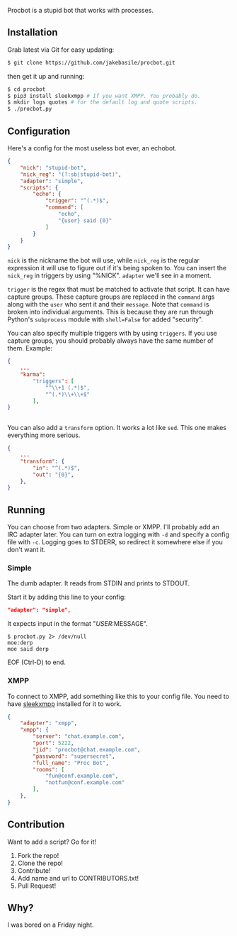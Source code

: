 Procbot is a stupid bot that works with processes.

## Installation

Grab latest via Git for easy updating:

```bash
$ git clone https://github.com/jakebasile/procbot.git
```

then get it up and running:

```bash
$ cd procbot
$ pip3 install sleekxmpp # If you want XMPP. You probably do.
$ mkdir logs quotes # for the default log and quote scripts.
$ ./procbot.py
```

## Configuration

Here's a config for the most useless bot ever, an echobot.

```json
{
    "nick": "stupid-bot",
    "nick_reg": "(?:sb|stupid-bot)",
    "adapter": "simple",
    "scripts": {
        "echo": {
            "trigger": "^(.*)$",
            "command": [
                "echo",
                "{user} said {0}"
            ]
        }
    }
}
```

`nick` is the nickname the bot will use, while `nick_reg` is the regular expression it will use to figure out if it's being spoken to. You can insert the `nick_reg` in triggers by using "%NICK". `adapter` we'll see in a moment.

`trigger` is the regex that must be matched to activate that script. It can have capture groups. These capture groups are replaced in the `command` args along with the `user` who sent it and their `message`. Note that `command` is broken into individual arguments. This is because they are run through Python's `subprocess` module with `shell=False` for added "security".

You can also specify multiple triggers with by using `triggers`. If you use capture groups, you should probably always have the same number of them. Example:

```json
{
    ...
    "karma":
        "triggers": [
            "^\\+1 (.*)$", 
            "^(.*)\\+\\+$"
        ], 
}
    
```

You can also add a `transform` option. It works a lot like `sed`. This one makes everything more serious.

```json
{
    ...
    "transform": {
        "in": "^(.*)$",
        "out": "{0}",
    },
}
```

## Running

You can choose from two adapters. Simple or XMPP. I'll probably add an IRC adapter later. You can turn on extra logging with `-d` and specify a config file with `-c`. Logging goes to STDERR, so redirect it somewhere else if you don't want it.

### Simple

The dumb adapter. It reads from STDIN and prints to STDOUT.

Start it by adding this line to your config:

```json
"adapter": "simple",
```

It expects input in the format "$USER:$MESSAGE". 

```shell
$ procbot.py 2> /dev/null
moe:derp
moe said derp
```

EOF (Ctrl-D) to end.

### XMPP

To connect to XMPP, add something like this to your config file. You need to have [sleekxmpp][] installed for it to work.

```json
{
    "adapter": "xmpp",
    "xmpp": {
        "server": "chat.example.com",
        "port": 5222,
        "jid": "procbot@chat.example.com",
        "password": "supersecret",
        "full_name": "Proc Bot",
        "rooms": [
            "fun@conf.example.com",
            "notfun@conf.example.com"
        ],
    },
}
```

## Contribution

Want to add a script? Go for it!

1. Fork the repo!
2. Clone the repo!
3. Contribute!
4. Add name and url to CONTRIBUTORS.txt!
5. Pull Request!

## Why?

I was bored on a Friday night.


[PyYAML]: http://pyyaml.org/wiki/PyYAML
[sleekxmpp]: http://sleekxmpp.com
